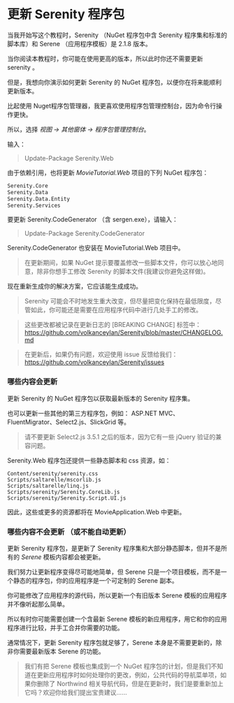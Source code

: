 # 更新 Serenity 程序包

当我开始写这个教程时，Serenity （NuGet 程序包中含 Serenity 程序集和标准的脚本库）和 Serene （应用程序模板）是 2.1.8 版本。

当你阅读本教程时，你可能在使用更高的版本，所以此时你还不需要更新 serenity 。

但是，我想向你演示如何更新 Serenity 的 NuGet 程序包，以便你在将来能顺利更新版本。

比起使用 Nuget程序包管理器，我更喜欢使用程序包管理控制台，因为命令行操作更快。

所以，选择 *视图 -> 其他窗体 -> 程序包管理控制台*。

输入：

> Update-Package Serenity.Web

由于依赖引用，也将更新 *MovieTutorial.Web* 项目的下列 NuGet 程序包：

```txt
Serenity.Core
Serenity.Data
Serenity.Data.Entity
Serenity.Services
```

要更新 Serenity.CodeGenerator （含 sergen.exe），请输入：

> Update-Package Serenity.CodeGenerator

Serenity.CodeGenerator 也安装在 MovieTutorial.Web 项目中。

> 在更新期间，如果 NuGet 提示要覆盖修改一些脚本文件，你可以放心地同意，除非你想手工修改 Serenity 的脚本文件(我建议你避免这样做)。

现在重新生成你的解决方案，它应该能生成成功。

> Serenity 可能会不时地发生重大改变，但尽量把变化保持在最低限度，尽管如此，你可能还是需要在应用程序代码中进行几处手工的修改。

> 这些更改都被记录在更新日志的  [BREAKING CHANGE] 标签中：
> https://github.com/volkanceylan/Serenity/blob/master/CHANGELOG.md

> 在更新后，如果仍有问题，欢迎使用 issue 反馈给我们：
> https://github.com/volkanceylan/Serenity/issues


### 哪些内容会更新

更新 Serenity 的 NuGet 程序包以获取最新版本的 Serenity 程序集。

也可以更新一些其他的第三方程序包，例如： ASP.NET MVC、 FluentMigrator、Select2.js、SlickGrid 等。

> 请不要更新 Select2.js 3.5.1 之后的版本，因为它有一些 jQuery 验证的兼容问题。

Serenity.Web 程序包还提供一些静态脚本和 css 资源，如：

```
Content/serenity/serenity.css
Scripts/saltarelle/mscorlib.js
Scripts/saltarelle/linq.js
Scripts/serenity/Serenity.CoreLib.js
Scripts/serenity/Serenity.Script.UI.js
```

因此，这些或更多的资源都将在 MovieApplication.Web 中更新。


### 哪些内容不会更新 （或不能自动更新）

更新 Serenity 程序包，是更新了 Serenity 程序集和大部分静态脚本，但并不是所有的 *Serene* 模板内容都会被更新。

我们努力让更新程序变得尽可能地简单，但 Serene 只是一个项目模板，而不是一个静态的程序包，你的应用程序是一个可定制的 Serene 副本。

你可能修改了应用程序的源代码，所以更新一个有旧版本 Serene 模板的应用程序并不像听起那么简单。

所以有时你可能需要创建一个含最新 Serene 模板的新应用程序，用它和你的应用程序进行比较，并手工合并你需要的功能。

通常情况下，更新 Serenity 程序包就足够了，Serene 本身是不需要更新的，除非你需要最新版本 Serene 的功能。

> 我们有把 Serene 模板也集成到一个 NuGet 程序包的计划，但是我们不知道在更新应用程序时如何处理你的更改，例如，公共代码的导航菜单项，如果你删除了 Northwind 相关导航代码，但是在更新时，我们是要重新加上它吗？欢迎你给我们提出宝贵建议……